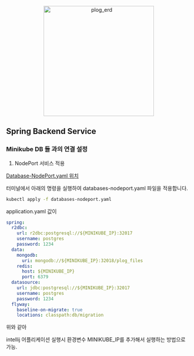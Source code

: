 <p align="center">
  <img width="300" alt="plog_erd" src="https://github.com/christopher3810/plog_repo/assets/61622657/1ada54e9-f72b-42c2-89f5-c5099e74c046">
</p>

## Spring Backend Service

### Minikube DB 들 과의 연결 설정

1. NodePort 서비스 적용

[Database-NodePort.yaml 위치](https://github.com/christopher3810/plog_repo/tree/master/Database-NodePort)

터미널에서 아래의 명령을 실행하여 databases-nodeport.yaml 파일을 적용합니다.

```bash
kubectl apply -f databases-nodeport.yaml
```

application.yaml 값이

```yaml
spring:
  r2dbc:
    url: r2dbc:postgresql://${MINIKUBE_IP}:32017
    username: postgres
    password: 1234
  data:
    mongodb:
      uri: mongodb://${MINIKUBE_IP}:32018/plog_files
    redis:
      host: ${MINIKUBE_IP}
      port: 6379
  datasource:
    url: jdbc:postgresql://${MINIKUBE_IP}:32017
    username: postgres
    password: 1234
  flyway:
    baseline-on-migrate: true
    locations: classpath:db/migration
```

위와 같아 

intellij 어플리케이션 실행시 환경변수 MINIKUBE_IP를 추가해서 실행하는 방법으로 가능.